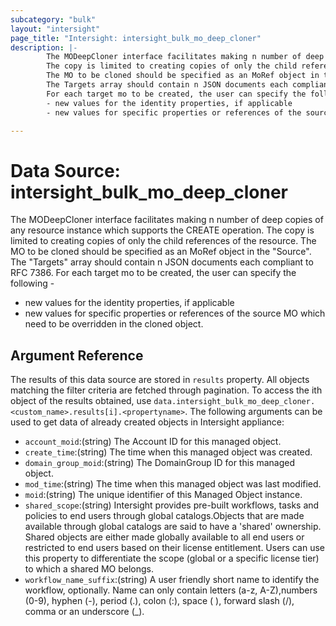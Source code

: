 ```yaml
---
subcategory: "bulk"
layout: "intersight"
page_title: "Intersight: intersight_bulk_mo_deep_cloner"
description: |-
        The MODeepCloner interface facilitates making n number of deep copies of any resource instance which supports the CREATE operation.
        The copy is limited to creating copies of only the child references of the resource.
        The MO to be cloned should be specified as an MoRef object in the Source.
        The Targets array should contain n JSON documents each compliant to RFC 7386.
        For each target mo to be created, the user can specify the following -
        - new values for the identity properties, if applicable
        - new values for specific properties or references of the source MO which need to be overridden in the cloned object.

---
```


# Data Source: intersight_bulk_mo_deep_cloner
The MODeepCloner interface facilitates making n number of deep copies of any resource instance which supports the CREATE operation.
The copy is limited to creating copies of only the child references of the resource.
The MO to be cloned should be specified as an MoRef object in the "Source".
The "Targets" array should contain n JSON documents each compliant to RFC 7386. 
For each target mo to be created, the user can specify the following -
- new values for the identity properties, if applicable
- new values for specific properties or references of the source MO which need to be overridden in the cloned object.
## Argument Reference
The results of this data source are stored in `results` property.
All objects matching the filter criteria are fetched through pagination.
To access the ith object of the results obtained, use `data.intersight_bulk_mo_deep_cloner.<custom_name>.results[i].<propertyname>`.
The following arguments can be used to get data of already created objects in Intersight appliance:
* `account_moid`:(string) The Account ID for this managed object. 
* `create_time`:(string) The time when this managed object was created. 
* `domain_group_moid`:(string) The DomainGroup ID for this managed object. 
* `mod_time`:(string) The time when this managed object was last modified. 
* `moid`:(string) The unique identifier of this Managed Object instance. 
* `shared_scope`:(string) Intersight provides pre-built workflows, tasks and policies to end users through global catalogs.Objects that are made available through global catalogs are said to have a 'shared' ownership. Shared objects are either made globally available to all end users or restricted to end users based on their license entitlement. Users can use this property to differentiate the scope (global or a specific license tier) to which a shared MO belongs. 
* `workflow_name_suffix`:(string) A user friendly short name to identify the workflow, optionally. Name can only contain letters (a-z, A-Z),numbers (0-9), hyphen (-), period (.), colon (:), space ( ), forward slash (/), comma or an underscore (_). 
 
